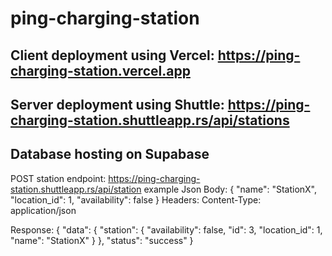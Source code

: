 # ping-charging-station

## Client deployment using Vercel: <https://ping-charging-station.vercel.app>

## Server deployment using Shuttle: <https://ping-charging-station.shuttleapp.rs/api/stations>

## Database hosting on Supabase

POST station endpoint: <https://ping-charging-station.shuttleapp.rs/api/station>
example Json Body:
{
 "name": "StationX",
 "location_id": 1,
 "availability": false
}
Headers:
Content-Type: application/json

Response:
{
 "data": {
  "station": {
   "availability": false,
   "id": 3,
   "location_id": 1,
   "name": "StationX"
  }
 },
 "status": "success"
}

